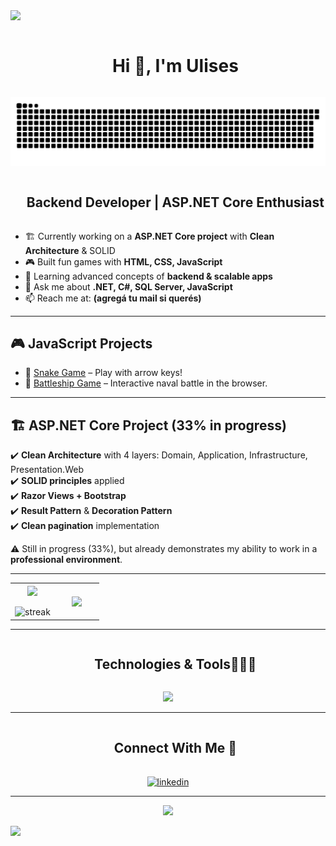 <!--horizontal divider(gradiant)-->
<img src="https://user-images.githubusercontent.com/73097560/115834477-dbab4500-a447-11eb-908a-139a6edaec5c.gif">

<!--h1 without bottom border-->
<div id="user-content-toc">
  <ul align="center">
    <summary><h1 style="display: inline-block">Hi 👋, I'm Ulises</h1></summary>
  </ul>
</div>

<!-- snake -->
<div align="center">
      <img src="https://raw.githubusercontent.com/UlisesRuggeri/UlisesRuggeri/main/output/snake.svg" alt="Snake animation" />
</div>


<!--h2 without bottom border-->
<div id="user-content-toc">
  <ul align="center">
    <summary><h2 style="display: inline-block">Backend Developer | ASP.NET Core Enthusiast</h2></summary>
  </ul>
</div>

<!--Intro start-->
- 🏗️ Currently working on a **ASP.NET Core project** with **Clean Architecture** & SOLID  
- 🎮 Built fun games with **HTML, CSS, JavaScript**  
- 🌱 Learning advanced concepts of **backend & scalable apps**  
- 💬 Ask me about **.NET, C#, SQL Server, JavaScript**  
- 📫 Reach me at: **(agregá tu mail si querés)**  

<!--Intro end-->

---

## 🎮 JavaScript Projects

- 🐍 [Snake Game](https://snake-juego.netlify.app/) – Play with arrow keys!  
- 🚢 [Battleship Game](https://batalla-naval.netlify.app/) – Interactive naval battle in the browser.  

---

## 🏗️ ASP.NET Core Project (33% in progress)

✔️ **Clean Architecture** with 4 layers: Domain, Application, Infrastructure, Presentation.Web  
✔️ **SOLID principles** applied  
✔️ **Razor Views + Bootstrap**  
✔️ **Result Pattern** & **Decoration Pattern**  
✔️ **Clean pagination** implementation  

⚠️ Still in progress (33%), but already demonstrates my ability to work in a **professional environment**.  

---

<!--- stats & Trophy (start) -->
<p align="center">
<table align="center">
<tr border="none">
<td width="50%" align="center">
  
  <img align="center" src="https://github-readme-stats.vercel.app/api?username=UlisesRuggeri&theme=dark&show_icons=true&count_private=true" />
  <br></br>
  <img title="🔥 Get streak stats" alt="streak" src="https://github-readme-streak-stats.herokuapp.com/?user=UlisesRuggeri&theme=dark&hide_border=false" /> 
</td>

<td width="50%" align="center">

  <img align="center" src="https://github-readme-stats.anuraghazra1.vercel.app/api/top-langs/?username=UlisesRuggeri&theme=dark&hide_border=false&no-bg=true&no-frame=true&langs_count=10"/>
  
  </td>
</tr>
</table>
</p>        

---

<!--h1 without bottom border-->
<div id="user-content-toc">
  <ul align="center">
    <summary><h2 style="display: inline-block">Technologies & Tools👨🏻‍💻</h2></summary>
  </ul>
</div>

<p align="center">
  <a href="https://skillicons.dev">
    <img src="https://skillicons.dev/icons?i=dotnet,cs,js,html,css,bootstrap,git,github,sqlserver,visualstudio,vscode,postman&perline=10" />
  </a>
</p>

---

<!-- Connect with me -->
<div id="user-content-toc">
  <ul align="center">
    <summary><h2 style="display: inline-block">Connect With Me 🤝</h2></summary>
  </ul>
</div>

<p align="center">
<a href="https://www.linkedin.com/in/ulises-ruggeri-949539283/" target="blank"><img align="center" src="https://user-images.githubusercontent.com/88904952/234979284-68c11d7f-1acc-4f0c-ac78-044e1037d7b0.png" alt="linkedin" height="50" width="50" /></a>
</p>

---

<!--profile visit count-->
<div align="center">
  
[![](https://visitcount.itsvg.in/api?id=UlisesRuggeri&icon=3&color=6)](https://visitcount.itsvg.in)
  
</div>

<!--horizontal divider(gradiant)-->
<img src="https://user-images.githubusercontent.com/73097560/115834477-dbab4500-a447-11eb-908a-139a6edaec5c.gif">

<!--
**UlisesRuggeri/UlisesRuggeri** is a ✨ _special_ ✨ repository because its `README.md` (this file) appears on your GitHub profile.

Here are some ideas to get you started:

- 🔭 I’m currently working on ...
- 🌱 I’m currently learning ...
- 👯 I’m looking to collaborate on ...
- 🤔 I’m looking for help with ...
- 💬 Ask me about ...
- 📫 How to reach me: ...
- 😄 Pronouns: ...
- ⚡ Fun fact: ...
-->
